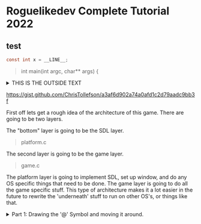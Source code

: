 Roguelikedev Complete Tutorial 2022
===================================

## test ##

```C
const int x = __LINE__;
```

> int main(int argc, char** args) {

<details>
  <summary>THIS IS THE OUTSIDE TEXT</summary>
  this is the inside text
</details>

https://gist.github.com/ChrisTollefson/a3af6d902a74a0afd1c2d79aadc9bb3f




First off lets get a rough idea of the architecture of this game. There are going to be two layers. 

The "bottom" layer is going to be the SDL layer.
> platform.c

The second layer is going to be the game layer.
> game.c

The platform layer is going to implement SDL, set up window, and do any OS specific things that need to be done. The game layer is going to do all the game specific stuff. This type of architecture makes it a lot easier in the future to rewrite the 'underneath' stuff to run on other OS's, or things like that.



<details>
  <summary> Part 1: Drawing the '@' Symbol and moving it around. </summary>
  
  
</details>
